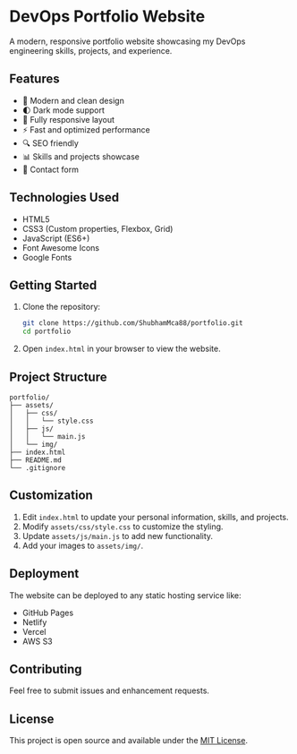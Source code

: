 # DevOps Portfolio Website

A modern, responsive portfolio website showcasing my DevOps engineering skills, projects, and experience.

## Features

- 🎨 Modern and clean design
- 🌓 Dark mode support
- 📱 Fully responsive layout
- ⚡ Fast and optimized performance
- 🔍 SEO friendly
- 📊 Skills and projects showcase
- 📝 Contact form

## Technologies Used

- HTML5
- CSS3 (Custom properties, Flexbox, Grid)
- JavaScript (ES6+)
- Font Awesome Icons
- Google Fonts

## Getting Started

1. Clone the repository:
   ```bash
   git clone https://github.com/ShubhamMca88/portfolio.git
   cd portfolio
   ```

2. Open `index.html` in your browser to view the website.

## Project Structure

```
portfolio/
├── assets/
│   ├── css/
│   │   └── style.css
│   ├── js/
│   │   └── main.js
│   └── img/
├── index.html
├── README.md
└── .gitignore
```

## Customization

1. Edit `index.html` to update your personal information, skills, and projects.
2. Modify `assets/css/style.css` to customize the styling.
3. Update `assets/js/main.js` to add new functionality.
4. Add your images to `assets/img/`.

## Deployment

The website can be deployed to any static hosting service like:
- GitHub Pages
- Netlify
- Vercel
- AWS S3

## Contributing

Feel free to submit issues and enhancement requests.

## License

This project is open source and available under the [MIT License](LICENSE). 